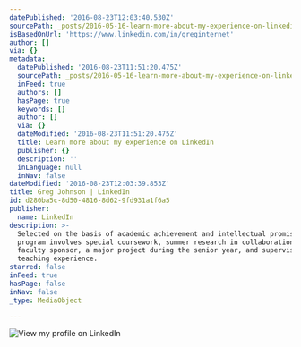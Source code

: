 ```yaml
---
datePublished: '2016-08-23T12:03:40.530Z'
sourcePath: _posts/2016-05-16-learn-more-about-my-experience-on-linkedin.md
isBasedOnUrl: 'https://www.linkedin.com/in/greginternet'
author: []
via: {}
metadata:
  datePublished: '2016-08-23T11:51:20.475Z'
  sourcePath: _posts/2016-05-16-learn-more-about-my-experience-on-linkedin.md
  inFeed: true
  authors: []
  hasPage: true
  keywords: []
  author: []
  via: {}
  dateModified: '2016-08-23T11:51:20.475Z'
  title: Learn more about my experience on LinkedIn
  publisher: {}
  description: ''
  inLanguage: null
  inNav: false
dateModified: '2016-08-23T12:03:39.853Z'
title: Greg Johnson | LinkedIn
id: d280ba5c-8d50-4816-8d62-9fd931a1f6a5
publisher:
  name: LinkedIn
description: >-
  Selected on the basis of academic achievement and intellectual promise. The
  program involves special coursework, summer research in collaboration with a
  faculty sponsor, a major project during the senior year, and supervised
  teaching experience.
starred: false
inFeed: true
hasPage: false
inNav: false
_type: MediaObject

---
```

![View my profile on LinkedIn](https://the-grid-user-content.s3-us-west-2.amazonaws.com/b50d0e9c-9aef-42d7-9d78-a3eb2c23986a.jpg)